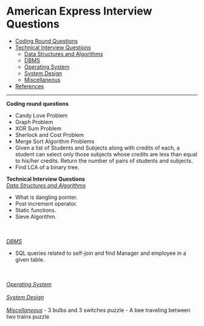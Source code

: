 
# American Express Interview Questions
* [Coding Round Questions](#coding)
* [Technical Interview Questions](#tech)
   * [Data Structures and Algorithms](#dsalg)
   * [DBMS](#dbms)
   * [Operating System](#os)
   * [System Design](#design)
   * [Miscellaneous](#misc)
* [References](#ref)
____
<b name="coding">Coding round questions</b><br/>
- Candy Love Problem
- Graph Problem
- XOR Sum Problem
- Sherlock and Cost Problem
- Merge Sort Algorithm Problems
- Given a list of Students and Subjects along with credits of each, a student can select only those subjects whose credits are less than equal to his/her credits.
  Return the number of pairs of students and subjects.
- Find LCA of a binary tree.

<b name="tech">Technical Interview Questions</b>
<br/>
<i><u name="dsalg">Data Structures and Algorithms</u></i>
- What is dangling pointer. 
- Post increment operator.
- Static functions.
- Sieve Algorithm.

<br/><br/>
<i><u name="dbms">DBMS</u></i>
- SQL queries related to self-join and find Manager and employee in a given table.

<br/>
<br/>
<i><u name="os">Operating System</u></i>

<br/>
<br/>
<i><u name="design">System Design</u></i>

<br/>
<br/>
<i><u name="misc">Miscellaneous</u></i>
- 3 bulbs and 3 switches puzzle 
- A bee traveling between two trains puzzle
